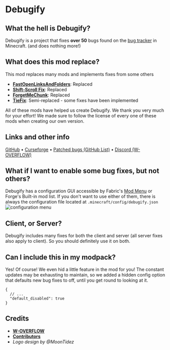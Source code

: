 # Debugify
## What the hell is Debugify?
Debugify is a project that fixes **over 50** bugs found on the [bug tracker](https://bugs.mojang.com/projects/MC/issues) in Minecraft.
(and does nothing more!)

## What does this mod replace?
This mod replaces many mods and implements fixes from some others

- **[FastOpenLinksAndFolders](https://www.curseforge.com/minecraft/mc-mods/fastopenlinksandfolders)**: Replaced
- **[Shift-Scroll Fix](https://www.curseforge.com/minecraft/mc-mods/shift-scroll-fix)**: Replaced
- **[ForgetMeChunk](https://www.curseforge.com/minecraft/mc-mods/forgetmechunk)**: Replaced
- **[TieFix](https://www.curseforge.com/minecraft/mc-mods/tiefix)**: Semi-replaced - some fixes have been implemented

All of these mods have helped us create Debugify. We thank you very much for your effort! We made sure to follow the license of every one of these mods when creating our own version.

## Links and other info
[GitHub](https://github.com/W-OVERFLOW/Debugify) • [Curseforge](https://curseforge.com/minecraft/mc-mods/debugify) • [Patched bugs (GitHub List)](https://github.com/W-OVERFLOW/Debugify/blob/1.18/PATCHED.md) • [Discord (W-OVERFLOW)](https://woverflow.cc/discord)

## What if I want to enable some bug fixes, but not others?
Debugify has a configuration GUI accessible by Fabric's [Mod Menu](https://modrinth.com/mod/modmenu) or Forge's Built-in mod list.
If you don't want to use either of them, there is always the configuration file located at
`.minecraft/config/debugify.json`
![configuration menu](https://i.imgur.com/0hv9cvu.png)

## Client, or Server?
Debugify includes many fixes for both the client and server (all server fixes also apply to client).
So you should definitely use it on both.

## Can I include this in my modpack?
Yes! Of course! We even hid a little feature in the mod for you! The constant updates may be exhausting to maintain,
so we added a hidden config option that defaults new bug fixes to off, until you get round to looking at it.

```json5
{
  // ...
  "default_disabled": true
}
```

## Credits
- [**W-OVERFLOW**](https://github.com/orgs/W-OVERFLOW/people)
- [**Contributors**](https://github.com/W-OVERFLOW/Debugify/graphs/contributors)
- *Logo design by @MoonTidez*
